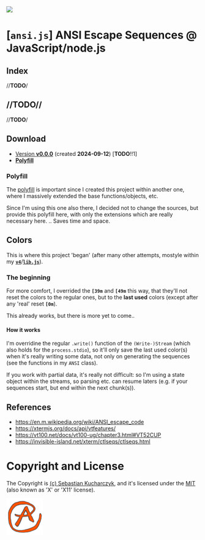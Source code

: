 <img src="https://kekse.biz/github.php?draw&override=github:ansi.js" />

# [`ansi.js`] ANSI Escape Sequences @ JavaScript/node.js

## Index
//**TODO**/

## //**TODO**//
//**TODO**/

## Download
* [Version **v0.0.0**](js/ansi.js) (created **2024-09-12**) [**TODO**!!1]
* [**Polyfill**](js/polyfill.js)

### Polyfill
The [polyfill](js/polyfill.js) is important since I created this project
within another one, where I massively extended the base functions/objects, etc.

Since I'm using this one also there, I decided not to change the sources,
but provide this polyfill here, with only the extensions which are really
necessary here. .. Saves time and space.

## Colors
This is where this project 'began' (after many other attempts, mostyle within my
[**`v4`**](https://github.com/kekse1/v4/)/[**`lib.js`**](https://github.com/kekse1/lib.js/)).

### The beginning
For more comfort, I overrided the **`[39m`** and **`[49m`** this way, that they'll
not reset the colors to the regular ones, but to the **last used** colors (except
after any 'real' reset **`[0m`**).

This already works, but there is more yet to come..

#### How it works
I'm overridine the regular `.write()` function of the `(Write-)Stream` (which also holds for
the `process.stdio`), so it'll only save the last used color(s) when it's really writing some
data, not only on generating the sequences (see the functions in my `ANSI` class).

If you work with partial data, it's really not difficult: so I'm using a state object within
the streams, so parsing etc. can resume laters (e.g. if your sequences start, but end within
the next chunk(s)).

## References
* https://en.m.wikipedia.org/wiki/ANSI_escape_code
* https://xtermjs.org/docs/api/vtfeatures/
* https://vt100.net/docs/vt100-ug/chapter3.html#VT52CUP
* https://invisible-island.net/xterm/ctlseqs/ctlseqs.html

# Copyright and License
The Copyright is [(c) Sebastian Kucharczyk](COPYRIGHT.txt),
and it's licensed under the [MIT](LICENSE.txt) (also known as 'X' or 'X11' license).

<a href="favicon.512px.png" target="_blank">
<img src="favicon.png" alt="Favicon" />
</a>

